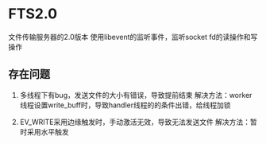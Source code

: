 # FTS2.0
文件传输服务器的2.0版本
使用libevent的监听事件，监听socket fd的读操作和写操作

## 存在问题
1. 多线程下有bug，发送文件的大小有错误，导致提前结束
解决方法：worker线程设置write_buff时，导致handler线程的的条件出错，给线程加锁

2. EV_WRITE采用边缘触发时，手动激活无效，导致无法发送文件
解决方法：暂时采用水平触发